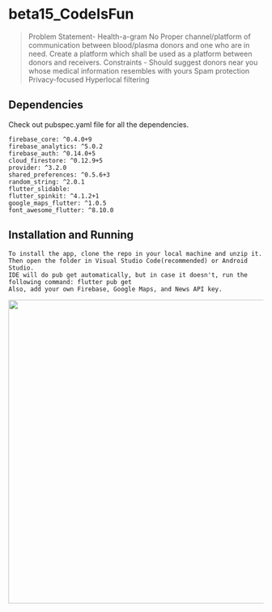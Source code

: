 # beta15_CodeIsFun
>Problem Statement- Health-a-gram
>No Proper channel/platform of communication between blood/plasma donors and one who are in need. Create a platform which shall be used as a platform between donors and receivers.
Constraints -
>Should suggest donors near you whose medical information resembles with yours
Spam protection
Privacy-focused
Hyperlocal filtering


## Dependencies

  Check out pubspec.yaml file for all the dependencies.   
  
    firebase_core: ^0.4.0+9  
    firebase_analytics: ^5.0.2  
    firebase_auth: ^0.14.0+5  
    cloud_firestore: ^0.12.9+5   
    provider: ^3.2.0  
    shared_preferences: ^0.5.6+3    
    random_string: ^2.0.1  
    flutter_slidable:  
    flutter_spinkit: ^4.1.2+1  
    google_maps_flutter: ^1.0.5  
    font_awesome_flutter: ^8.10.0  
  
## Installation and Running
 
    To install the app, clone the repo in your local machine and unzip it.   
    Then open the folder in Visual Studio Code(recommended) or Android Studio.  
    IDE will do pub get automatically, but in case it doesn't, run the following command: flutter pub get   
    Also, add your own Firebase, Google Maps, and News API key.  
<img src="/plasma_doner/Gif/1.gif" height="600" width="auto">
